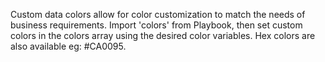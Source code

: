 Custom data colors allow for color customization to match the needs of business requirements.
Import 'colors' from Playbook, then set custom colors in the colors array using the desired color variables. Hex colors are also available eg: #CA0095.